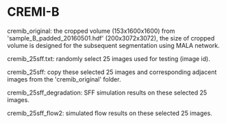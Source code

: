 # CREMI-B

cremib_original: the cropped volume (153x1600x1600) from 'sample_B_padded_20160501.hdf' (200x3072x3072), the size of cropped volume is designed for the subsequent segmentation using MALA network. 

cremib_25sff.txt: randomly select 25 images used for testing (image id).

cremib_25sff: copy these selected 25 images and corresponding adjacent images from the 'cremib_original' folder.

cremib_25sff_degradation: SFF simulation results on these selected 25 images.

cremib_25sff_flow2: simulated flow results on these selected 25 images.

